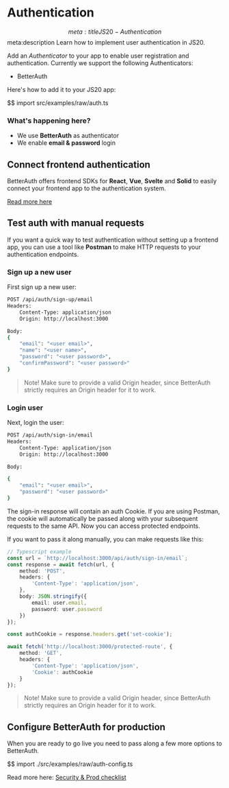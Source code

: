 # Authentication
$$ meta:title JS20 - Authentication
$$ meta:description Learn how to implement user authentication in JS20.

Add an _Authenticator_ to your app to enable user registration and authentication. Currently we support the following Authenticators:
- BetterAuth

Here's how to add it to your JS20 app:

$$ import src/examples/raw/auth.ts

### What's happening here?
* We use **BetterAuth** as authenticator
* We enable **email & password** login

## Connect frontend authentication
BetterAuth offers frontend SDKs for **React**, **Vue**, **Svelte** and **Solid** to easily connect your frontend app to the authentication system.

[Read more here](https://www.better-auth.com/docs/concepts/client)

## Test auth with manual requests
If you want a quick way to test authentication without setting up a frontend app, you can use a tool like **Postman** to make HTTP requests to your authentication endpoints.

### Sign up a new user
First sign up a new user:

```bash
POST /api/auth/sign-up/email
Headers:
    Content-Type: application/json
    Origin: http://localhost:3000

Body:
{
    "email": "<user email>",
    "name": "<user name>",
    "password": "<user password>",
    "confirmPassword": "<user password>"
}
```

> Note! Make sure to provide a valid Origin header, since BetterAuth strictly requires an Origin header for it to work.

### Login user
Next, login the user:

```bash
POST /api/auth/sign-in/email
Headers:
    Content-Type: application/json
    Origin: http://localhost:3000

Body:

{
    "email": "<user email>",
    "password": "<user password>"
}
```

The sign-in response will contain an auth Cookie. If you are using Postman, the cookie will automatically be passed along with your subsequent requests to the same API. Now you can access protected endpoints.

If you want to pass it along manually, you can make requests like this:

```ts
// Typescript example
const url = `http://localhost:3000/api/auth/sign-in/email`;
const response = await fetch(url, {
    method: 'POST',
    headers: {
        'Content-Type': 'application/json',
    },
    body: JSON.stringify({
        email: user.email,
        password: user.password
    })
});

const authCookie = response.headers.get('set-cookie');

await fetch('http://localhost:3000/protected-route', {
    method: 'GET',
    headers: {
        'Content-Type': 'application/json',
        'Cookie': authCookie
    }
});
```

> Note! Make sure to provide a valid Origin header, since BetterAuth strictly requires an Origin header for it to work.

## Configure BetterAuth for production
When you are ready to go live you need to pass along a few more options to BetterAuth.

$$ import ./src/examples/raw/auth-config.ts

Read more here:
[Security & Prod checklist](/docs-security#configure-authenticator)
